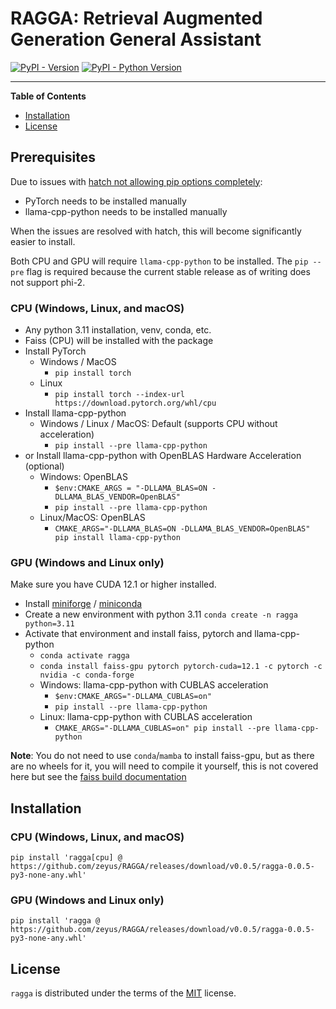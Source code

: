 # RAGGA: Retrieval Augmented Generation General Assistant

[![PyPI - Version](https://img.shields.io/pypi/v/ragga.svg)](https://pypi.org/project/ragga)
[![PyPI - Python Version](https://img.shields.io/pypi/pyversions/ragga.svg)](https://pypi.org/project/ragga)

-----

**Table of Contents**

- [Installation](#installation)
- [License](#license)

## Prerequisites

Due to issues with [hatch not allowing pip options completely](https://github.com/pypa/hatch/issues/838):

- PyTorch needs to be installed manually
- llama-cpp-python needs to be installed manually

When the issues are resolved with hatch, this will become significantly easier to install.

Both CPU and GPU will require `llama-cpp-python` to be installed. The `pip --pre` flag is required because the current stable release as of writing does not support phi-2.

### CPU (Windows, Linux, and macOS)

- Any python 3.11 installation, venv, conda, etc.
- Faiss (CPU) will be installed with the package
- Install PyTorch
  - Windows / MacOS
    - `pip install torch`
  - Linux
    - `pip install torch --index-url https://download.pytorch.org/whl/cpu`
- Install llama-cpp-python
  - Windows / Linux / MacOS: Default (supports CPU without acceleration)
    - `pip install --pre llama-cpp-python`
- or Install llama-cpp-python with OpenBLAS Hardware Acceleration (optional)
  - Windows: OpenBLAS
    - `$env:CMAKE_ARGS = "-DLLAMA_BLAS=ON -DLLAMA_BLAS_VENDOR=OpenBLAS"`
    - `pip install --pre llama-cpp-python`
  - Linux/MacOS: OpenBLAS
    - `CMAKE_ARGS="-DLLAMA_BLAS=ON -DLLAMA_BLAS_VENDOR=OpenBLAS" pip install llama-cpp-python`

### GPU (Windows and Linux only)

Make sure you have CUDA 12.1 or higher installed.

- Install [miniforge](https://github.com/conda-forge/miniforge/releases) / [miniconda](https://docs.conda.io/projects/miniconda/en/latest/)
- Create a new environment with python 3.11 `conda create -n ragga python=3.11`
- Activate that environment and install faiss, pytorch and llama-cpp-python
  - `conda activate ragga`
  - `conda install faiss-gpu pytorch pytorch-cuda=12.1 -c pytorch -c nvidia -c conda-forge`
  - Windows: llama-cpp-python with CUBLAS acceleration
    - `$env:CMAKE_ARGS="-DLLAMA_CUBLAS=on"`
    - `pip install --pre llama-cpp-python`
  - Linux: llama-cpp-python with CUBLAS acceleration
    - `CMAKE_ARGS="-DLLAMA_CUBLAS=on" pip install --pre llama-cpp-python`

**Note**: You do not need to use `conda`/`mamba` to install faiss-gpu, but as there are no wheels for it, you will need to compile it yourself, this is not covered here but see the [faiss build documentation](https://github.com/facebookresearch/faiss/blob/main/INSTALL.md#building-from-source)

## Installation

### CPU (Windows, Linux, and macOS)

```console
pip install 'ragga[cpu] @ https://github.com/zeyus/RAGGA/releases/download/v0.0.5/ragga-0.0.5-py3-none-any.whl'
```


### GPU (Windows and Linux only)

```console
pip install 'ragga @ https://github.com/zeyus/RAGGA/releases/download/v0.0.5/ragga-0.0.5-py3-none-any.whl'
```

## License

`ragga` is distributed under the terms of the [MIT](https://spdx.org/licenses/MIT.html) license.